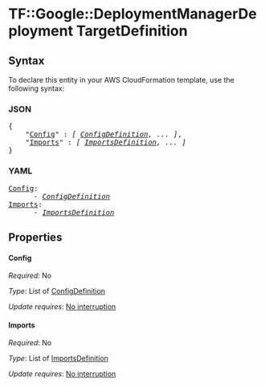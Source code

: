 # TF::Google::DeploymentManagerDeployment TargetDefinition

## Syntax

To declare this entity in your AWS CloudFormation template, use the following syntax:

### JSON

<pre>
{
    "<a href="#config" title="Config">Config</a>" : <i>[ <a href="configdefinition.md">ConfigDefinition</a>, ... ]</i>,
    "<a href="#imports" title="Imports">Imports</a>" : <i>[ <a href="importsdefinition.md">ImportsDefinition</a>, ... ]</i>
}
</pre>

### YAML

<pre>
<a href="#config" title="Config">Config</a>: <i>
      - <a href="configdefinition.md">ConfigDefinition</a></i>
<a href="#imports" title="Imports">Imports</a>: <i>
      - <a href="importsdefinition.md">ImportsDefinition</a></i>
</pre>

## Properties

#### Config

_Required_: No

_Type_: List of <a href="configdefinition.md">ConfigDefinition</a>

_Update requires_: [No interruption](https://docs.aws.amazon.com/AWSCloudFormation/latest/UserGuide/using-cfn-updating-stacks-update-behaviors.html#update-no-interrupt)

#### Imports

_Required_: No

_Type_: List of <a href="importsdefinition.md">ImportsDefinition</a>

_Update requires_: [No interruption](https://docs.aws.amazon.com/AWSCloudFormation/latest/UserGuide/using-cfn-updating-stacks-update-behaviors.html#update-no-interrupt)

